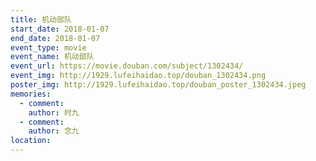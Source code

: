 ```yaml
---
title: 机动部队
start_date: 2018-01-07
end_date: 2018-01-07
event_type: movie
event_name: 机动部队
event_url: https://movie.douban.com/subject/1302434/
event_img: http://1929.lufeihaidao.top/douban_1302434.png
poster_img: http://1929.lufeihaidao.top/douban_poster_1302434.jpeg
memories:
  - comment: 
    author: 时九
  - comment: 
    author: 念九
location: 
---
```

